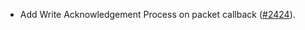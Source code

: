 *   Add Write Acknowledgement Process on packet callback
    ([#2424](https://github.com/informalsystems/ibc-rs/issues/2424)).
